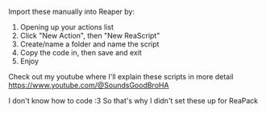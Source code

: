 Import these manually into Reaper by:
1. Opening up your actions list
2. Click "New Action", then "New ReaScript"
3. Create/name a folder and name the script
4. Copy the code in, then save and exit
5. Enjoy

Check out my youtube where I'll explain these scripts in more detail
https://www.youtube.com/@SoundsGoodBroHA

I don't know how to code :3
So that's why I didn't set these up for ReaPack
